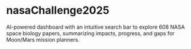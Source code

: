 # nasaChallenge2025
AI-powered dashboard with an intuitive search bar to explore 608 NASA space biology papers, summarizing impacts, progress, and gaps for Moon/Mars mission planners.
